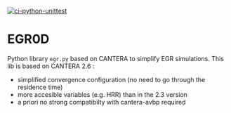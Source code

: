 [![ci-python-unittest](https://github.com/joebarteam11/EGR0D/actions/workflows/main.yml/badge.svg?branch=master)](https://github.com/joebarteam11/EGR0D/actions/workflows/main.yml)

# EGR0D
 Python library `egr.py` based on CANTERA to simplify EGR simulations.
 This lib is based on CANTERA 2.6 : 
- simplified convergence configuration (no need to go through the residence time)
- more accesible variables (e.g. HRR) than in the 2.3 version
- a priori no strong compatibilty with cantera-avbp required



